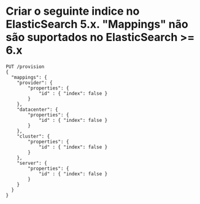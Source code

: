 # Criar o seguinte indice no ElasticSearch 5.x. "Mappings" não são suportados no ElasticSearch >= 6.x

```
PUT /provision
{
  "mappings": {
    "provider": {
    	"properties": {
    		"id" : { "index": false }	
    	}
    },
    "datacenter": {
    	"properties": {
    		"id" : { "index": false }	
    	}
    },
    "cluster": {
    	"properties": {
    		"id" : { "index": false }	
    	}
    },
    "server": {
    	"properties": {
    		"id" : { "index": false }	
    	}
    }
  }
}
```
